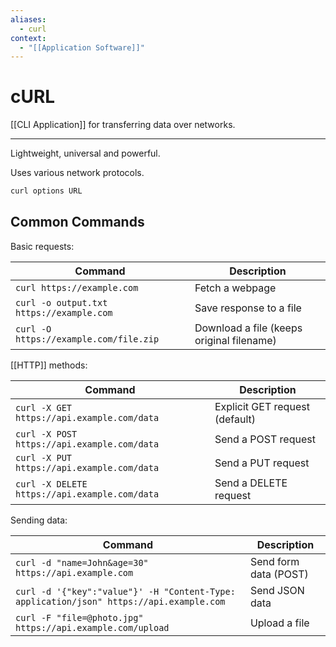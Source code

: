 ```yaml
---
aliases:
  - curl
context:
  - "[[Application Software]]"
---
```


# cURL

[[CLI Application]] for transferring data over networks.

---

Lightweight, universal and powerful.

Uses various network protocols.

```bash
curl options URL
```

## Common Commands

Basic requests:

| Command                                  | Description                               |
| ---------------------------------------- | ----------------------------------------- |
| `curl https://example.com`               | Fetch a webpage                           |
| `curl -o output.txt https://example.com` | Save response to a file                   |
| `curl -O https://example.com/file.zip`   | Download a file (keeps original filename) |

[[HTTP]] methods:

| Command                                       | Description                    |
| --------------------------------------------- | ------------------------------ |
| `curl -X GET https://api.example.com/data`    | Explicit GET request (default) |
| `curl -X POST https://api.example.com/data`   | Send a POST request            |
| `curl -X PUT https://api.example.com/data`    | Send a PUT request             |
| `curl -X DELETE https://api.example.com/data` | Send a DELETE request          |

Sending data:

| Command                                                                                 | Description           |
| --------------------------------------------------------------------------------------- | --------------------- |
| `curl -d "name=John&age=30" https://api.example.com`                                    | Send form data (POST) |
| `curl -d '{"key":"value"}' -H "Content-Type: application/json" https://api.example.com` | Send JSON data        |
| `curl -F "file=@photo.jpg" https://api.example.com/upload`                              | Upload a file         |
